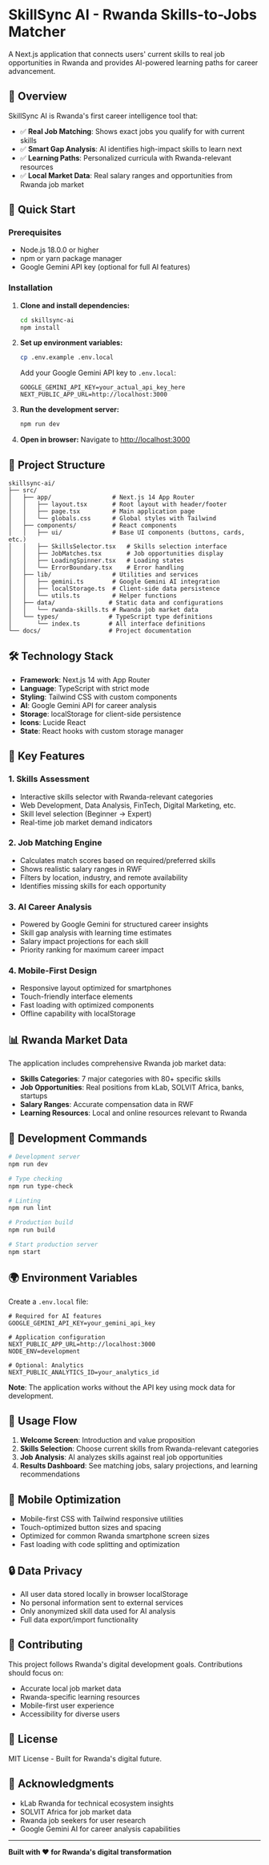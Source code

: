 # SkillSync AI - Rwanda Skills-to-Jobs Matcher

A Next.js application that connects users' current skills to real job opportunities in Rwanda and provides AI-powered learning paths for career advancement.

## 🎯 Overview

SkillSync AI is Rwanda's first career intelligence tool that:
- ✅ **Real Job Matching**: Shows exact jobs you qualify for with current skills
- ✅ **Smart Gap Analysis**: AI identifies high-impact skills to learn next  
- ✅ **Learning Paths**: Personalized curricula with Rwanda-relevant resources
- ✅ **Local Market Data**: Real salary ranges and opportunities from Rwanda job market

## 🚀 Quick Start

### Prerequisites
- Node.js 18.0.0 or higher
- npm or yarn package manager
- Google Gemini API key (optional for full AI features)

### Installation

1. **Clone and install dependencies:**
   ```bash
   cd skillsync-ai
   npm install
   ```

2. **Set up environment variables:**
   ```bash
   cp .env.example .env.local
   ```
   
   Add your Google Gemini API key to `.env.local`:
   ```
   GOOGLE_GEMINI_API_KEY=your_actual_api_key_here
   NEXT_PUBLIC_APP_URL=http://localhost:3000
   ```

3. **Run the development server:**
   ```bash
   npm run dev
   ```

4. **Open in browser:**
   Navigate to [http://localhost:3000](http://localhost:3000)

## 📁 Project Structure

```
skillsync-ai/
├── src/
│   ├── app/                 # Next.js 14 App Router
│   │   ├── layout.tsx       # Root layout with header/footer
│   │   ├── page.tsx         # Main application page
│   │   └── globals.css      # Global styles with Tailwind
│   ├── components/          # React components
│   │   ├── ui/              # Base UI components (buttons, cards, etc.)
│   │   ├── SkillsSelector.tsx   # Skills selection interface
│   │   ├── JobMatches.tsx       # Job opportunities display
│   │   ├── LoadingSpinner.tsx   # Loading states
│   │   └── ErrorBoundary.tsx    # Error handling
│   ├── lib/                 # Utilities and services
│   │   ├── gemini.ts        # Google Gemini AI integration
│   │   ├── localStorage.ts  # Client-side data persistence
│   │   └── utils.ts         # Helper functions
│   ├── data/               # Static data and configurations
│   │   └── rwanda-skills.ts # Rwanda job market data
│   └── types/              # TypeScript type definitions
│       └── index.ts        # All interface definitions
└── docs/                   # Project documentation
```

## 🛠️ Technology Stack

- **Framework**: Next.js 14 with App Router
- **Language**: TypeScript with strict mode
- **Styling**: Tailwind CSS with custom components
- **AI**: Google Gemini API for career analysis
- **Storage**: localStorage for client-side persistence
- **Icons**: Lucide React
- **State**: React hooks with custom storage manager

## 🎨 Key Features

### 1. Skills Assessment
- Interactive skills selector with Rwanda-relevant categories
- Web Development, Data Analysis, FinTech, Digital Marketing, etc.
- Skill level selection (Beginner → Expert)
- Real-time job market demand indicators

### 2. Job Matching Engine
- Calculates match scores based on required/preferred skills
- Shows realistic salary ranges in RWF
- Filters by location, industry, and remote availability
- Identifies missing skills for each opportunity

### 3. AI Career Analysis
- Powered by Google Gemini for structured career insights
- Skill gap analysis with learning time estimates
- Salary impact projections for each skill
- Priority ranking for maximum career impact

### 4. Mobile-First Design
- Responsive layout optimized for smartphones
- Touch-friendly interface elements
- Fast loading with optimized components
- Offline capability with localStorage

## 📊 Rwanda Market Data

The application includes comprehensive Rwanda job market data:

- **Skills Categories**: 7 major categories with 80+ specific skills
- **Job Opportunities**: Real positions from kLab, SOLVIT Africa, banks, startups
- **Salary Ranges**: Accurate compensation data in RWF
- **Learning Resources**: Local and online resources relevant to Rwanda

## 🔧 Development Commands

```bash
# Development server
npm run dev

# Type checking
npm run type-check

# Linting
npm run lint

# Production build
npm run build

# Start production server
npm start
```

## 🌍 Environment Variables

Create a `.env.local` file:

```env
# Required for AI features
GOOGLE_GEMINI_API_KEY=your_gemini_api_key

# Application configuration
NEXT_PUBLIC_APP_URL=http://localhost:3000
NODE_ENV=development

# Optional: Analytics
NEXT_PUBLIC_ANALYTICS_ID=your_analytics_id
```

**Note**: The application works without the API key using mock data for development.

## 🚦 Usage Flow

1. **Welcome Screen**: Introduction and value proposition
2. **Skills Selection**: Choose current skills from Rwanda-relevant categories
3. **Job Analysis**: AI analyzes skills against real job opportunities
4. **Results Dashboard**: See matching jobs, salary projections, and learning recommendations

## 📱 Mobile Optimization

- Mobile-first CSS with Tailwind responsive utilities
- Touch-optimized button sizes and spacing
- Optimized for common Rwanda smartphone screen sizes
- Fast loading with code splitting and optimization

## 🔒 Data Privacy

- All user data stored locally in browser localStorage
- No personal information sent to external services
- Only anonymized skill data used for AI analysis
- Full data export/import functionality

## 🤝 Contributing

This project follows Rwanda's digital development goals. Contributions should focus on:
- Accurate local job market data
- Rwanda-specific learning resources
- Mobile-first user experience
- Accessibility for diverse users

## 📄 License

MIT License - Built for Rwanda's digital future.

## 🙏 Acknowledgments

- kLab Rwanda for technical ecosystem insights
- SOLVIT Africa for job market data
- Rwanda job seekers for user research
- Google Gemini AI for career analysis capabilities

---

**Built with ❤️ for Rwanda's digital transformation**